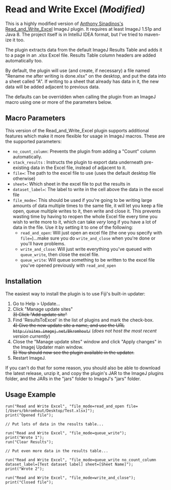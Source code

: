 # Read and Write Excel *(Modified)*
This is a highly modified version of [Anthony Sinadinos's Read_and_Write_Excel](http://imagej.net/User:ResultsToExcel) ImageJ plugin. It requires at least ImageJ 1.51p and Java 8. The project itself is in IntelliJ IDEA format, but I've tried to maven-ize it too.

The plugin extracts data from the default ImageJ Results Table and adds it to a page in an .xlsx Excel file. Results Table column headers are added automatically too.

By default, the plugin will use (and create, if necessary) a file named "Rename me after writing is done.xlsx" on the desktop, and put the data into a sheet called "A". If writing to a sheet that already has data in it, the new data will be added adjacent to previous data. 

The defaults can be overridden when calling the plugin from an ImageJ macro using one or more of the parameters below.

## Macro Parameters
This version of the Read_and_Write_Excel plugin supports additional features which make it more flexible for usage in ImageJ macros. These are the supported parameters:
* `no_count_column`: Prevents the plugin from adding a "Count" column automatically.
* `stack_results` : Instructs the plugin to export data underneath pre-existing data in the Excel file, instead of adjacent to it.
* `file=`: The path to the excel file to use (uses the default desktop file otherwise)
* `sheet=`: Which sheet in the excel file to put the results in
* `dataset_label=`: The label to write in the cell above the data in the excel file
* `file_mode=`: This should be used if you're going to be writing large amounts of data multiple times to the same file, it will let you keep a file open, queue multiple writes to it, then write and close it. This prevents wasting time by having to reopen the whole Excel file every time you wish to write more to it, which can take *very* long if you have a lot of data in the file. Use it by setting it to one of the following:
    * `read_and_open`: Will just open an excel file (the one you specify with `file=`)...make sure you do `write_and_close` when you're done or you'll have problems.
    * `write_and_close`: Will just write everything you've queued with `queue_write`, then close the excel file.
    * `queue_write`: Will queue something to be written to the excel file you've opened previously with `read_and_open`

## Installation
The easiest way to install the plugin is to use Fiji's built-in updater:
1) Go to Help > Update...
2) Click "Manage update sites"<br/>
~~3) Click "Add update site"~~<br/>
3) Find 'ResultsToExcel' in the list of plugins and mark the check-box.<br/>
~~4) Give the new update site a name, and use the URL `http://sites.imagej.net/Bkromhout/`~~ (*does not host the most recent version currently*)<br/>
4) Close the "Manage update sites" window and click "Apply changes" in the Imagej Updater main window.<br/>
~~5) You should now see the plugin available in the updater.~~<br/>
5) Restart ImageJ.

If you can't do that for some reason, you should also be able to download the latest release, unzip it, and copy the plugin's JAR to the ImageJ plugins folder, and the JARs in the "jars" folder to ImageJ's "jars" folder.

## Usage Example
```
run("Read and Write Excel", "file_mode=read_and_open file=[/Users/bkromhout/Desktop/Test.xlsx]");
print("Opened file");

// Put lots of data in the results table...

run("Read and Write Excel", "file_mode=queue_write");
print("Wrote 1");
run("Clear Results");

// Put even more data in the results table...

run("Read and Write Excel", "file_mode=queue_write no_count_column dataset_label=[Test dataset label] sheet=[Sheet Name]");
print("Wrote 2");

run("Read and Write Excel", "file_mode=write_and_close");
print("Closed file");
```
